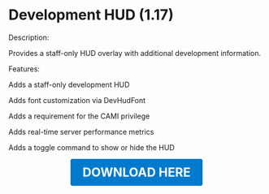 # Development HUD (1.17)

Description:

Provides a staff-only HUD overlay with additional development information.

Features:

Adds a staff-only development HUD

Adds font customization via DevHudFont

Adds a requirement for the CAMI privilege

Adds real-time server performance metrics

Adds a toggle command to show or hide the HUD

<p align="center"><a href="https://github.com/LiliaFramework/Modules/raw/refs/heads/gh-pages/developmenthud.zip" style="display:inline-block;padding:12px 24px;font-size:1.5rem;font-weight:bold;text-decoration:none;color:#fff;background-color:#007acc;border-radius:4px;">DOWNLOAD HERE</a></p>